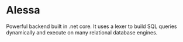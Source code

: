 # Alessa
Powerful backend built in .net core. It uses a lexer to build SQL queries dynamically and execute on many relational database engines.
